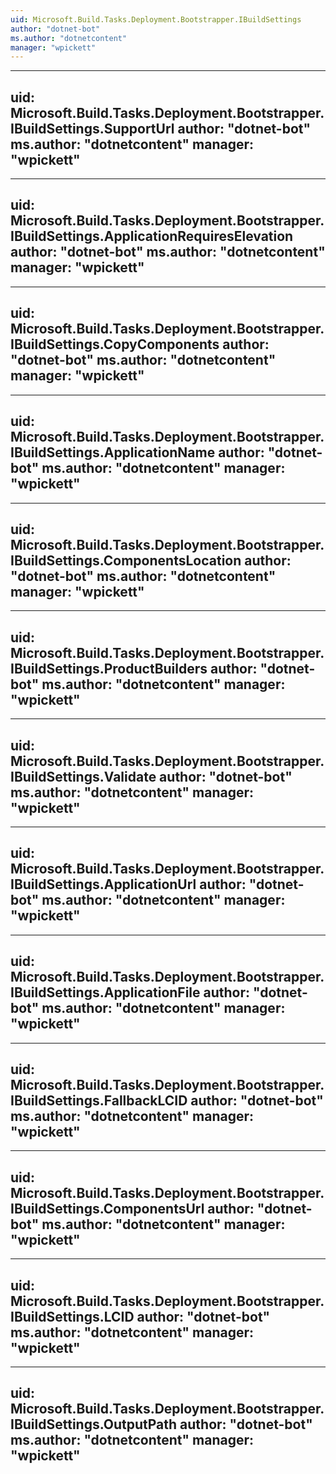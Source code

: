 ```yaml
---
uid: Microsoft.Build.Tasks.Deployment.Bootstrapper.IBuildSettings
author: "dotnet-bot"
ms.author: "dotnetcontent"
manager: "wpickett"
---
```


---
uid: Microsoft.Build.Tasks.Deployment.Bootstrapper.IBuildSettings.SupportUrl
author: "dotnet-bot"
ms.author: "dotnetcontent"
manager: "wpickett"
---

---
uid: Microsoft.Build.Tasks.Deployment.Bootstrapper.IBuildSettings.ApplicationRequiresElevation
author: "dotnet-bot"
ms.author: "dotnetcontent"
manager: "wpickett"
---

---
uid: Microsoft.Build.Tasks.Deployment.Bootstrapper.IBuildSettings.CopyComponents
author: "dotnet-bot"
ms.author: "dotnetcontent"
manager: "wpickett"
---

---
uid: Microsoft.Build.Tasks.Deployment.Bootstrapper.IBuildSettings.ApplicationName
author: "dotnet-bot"
ms.author: "dotnetcontent"
manager: "wpickett"
---

---
uid: Microsoft.Build.Tasks.Deployment.Bootstrapper.IBuildSettings.ComponentsLocation
author: "dotnet-bot"
ms.author: "dotnetcontent"
manager: "wpickett"
---

---
uid: Microsoft.Build.Tasks.Deployment.Bootstrapper.IBuildSettings.ProductBuilders
author: "dotnet-bot"
ms.author: "dotnetcontent"
manager: "wpickett"
---

---
uid: Microsoft.Build.Tasks.Deployment.Bootstrapper.IBuildSettings.Validate
author: "dotnet-bot"
ms.author: "dotnetcontent"
manager: "wpickett"
---

---
uid: Microsoft.Build.Tasks.Deployment.Bootstrapper.IBuildSettings.ApplicationUrl
author: "dotnet-bot"
ms.author: "dotnetcontent"
manager: "wpickett"
---

---
uid: Microsoft.Build.Tasks.Deployment.Bootstrapper.IBuildSettings.ApplicationFile
author: "dotnet-bot"
ms.author: "dotnetcontent"
manager: "wpickett"
---

---
uid: Microsoft.Build.Tasks.Deployment.Bootstrapper.IBuildSettings.FallbackLCID
author: "dotnet-bot"
ms.author: "dotnetcontent"
manager: "wpickett"
---

---
uid: Microsoft.Build.Tasks.Deployment.Bootstrapper.IBuildSettings.ComponentsUrl
author: "dotnet-bot"
ms.author: "dotnetcontent"
manager: "wpickett"
---

---
uid: Microsoft.Build.Tasks.Deployment.Bootstrapper.IBuildSettings.LCID
author: "dotnet-bot"
ms.author: "dotnetcontent"
manager: "wpickett"
---

---
uid: Microsoft.Build.Tasks.Deployment.Bootstrapper.IBuildSettings.OutputPath
author: "dotnet-bot"
ms.author: "dotnetcontent"
manager: "wpickett"
---
